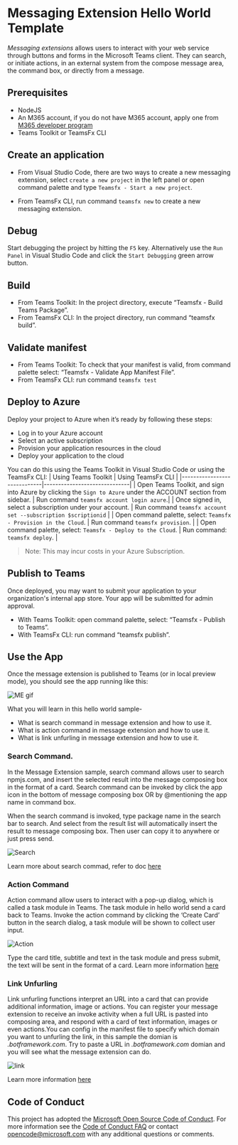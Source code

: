 # Messaging Extension Hello World Template

*Messaging extensions* allows users to interact with your web service through buttons and forms in the Microsoft Teams client. They can search, or initiate actions, in an external system from the compose message area, the command box, or directly from a message. 

## Prerequisites
- NodeJS 
- An M365 account, if you do not have M365 account, apply one from [M365 developer program](https://developer.microsoft.com/en-us/microsoft-365/dev-program)
- Teams Toolkit or TeamsFx CLI 


## Create an application 

- From Visual Studio Code, there are two ways to create a new messaging extension, select `create a new project` in the left panel or open command palette and type `Teamsfx - Start a new project`.

- From TeamsFx CLI, run command `teamsfx new` to create a new messaging extension. 

## Debug
Start debugging the project by hitting the `F5` key. Alternatively use the `Run Panel` in Visual Studio Code and click the `Start Debugging` green arrow button.

## Build
-	From Teams Toolkit: In the project directory, execute “Teamsfx - Build Teams Package”.
-	From TeamsFx CLI: In the project directory, run command “teamsfx build”.

## Validate manifest
-	From Teams Toolkit: To check that your manifest is valid, from command palette select: “Teamsfx - Validate App Manifest File”.
-	From TeamsFx CLI: run command `teamsfx test`

## Deploy to Azure
Deploy your project to Azure when it’s ready by following these steps:
-	Log in to your Azure account
-	Select an active subscription
-	Provision your application resources in the cloud
-	Deploy your application to the cloud

You can do this using the Teams Toolkit in Visual Studio Code or using the TeamsFx CLI:
| Using Teams Toolkit |	Using TeamsFx CLI |
|-----------------------------|------------------------------|
| Open Teams Toolkit, and sign into Azure by clicking the `Sign to Azure` under the ACCOUNT section from sidebar. |	Run command `teamsfx account login azure`.|
| Once signed in, select a subscription under your account. | Run command `teamsfx account set --subscription $scriptionid` | 
| Open command palette, select: `Teamsfx - Provision in the Cloud`. | Run command `teamsfx provision`. | 
| Open command palette, select: `Teamsfx - Deploy to the Cloud`. | Run command: `teamsfx deploy`. |
<br>
> Note: This may incur costs in your Azure Subscription.

## Publish to Teams
Once deployed, you may want to submit your application to your organization's internal app store. Your app will be submitted for admin approval.
-	With Teams Toolkit: open command palette, select: “Teamsfx - Publish to Teams”.
-	With TeamsFx CLI: run command “teamsfx publish”.

## Use the App
Once the message extension is published to Teams (or in local preview mode), you should see the app running like this:

![ME gif](./images/ME.gif)


What you will learn in this hello world sample-
-	What is search command in message extension and how to use it.
-	What is action command in message extension and how to use it.
-	What is link unfurling in message extension and how to use it.
 
 ###	Search Command.
In the Message Extension sample, search command allows user to search npmjs.com, and insert the selected result into the message composing box in the format of a card. Search command can be invoked by click the app icon in the bottom of message composing box OR by @mentioning the app name in command box.

When the search command is invoked, type package name in the search bar to search. And select from the result list will automatically insert the result to message composing box. Then user can copy it to anywhere or just press send. 

![Search](./images/search.png)

Learn more about search commad, refer to doc [here](https://docs.microsoft.com/en-us/microsoftteams/platform/messaging-extensions/how-to/search-commands/define-search-command)


### Action Command

Action command allow users to interact with a pop-up dialog, which is called a task module in Teams. The task module in hello world send a card back to Teams. Invoke the action command by clicking the ‘Create Card’ button in the search dialog, a task module will be shown to collect user input.

![Action](./images/action.png)

Type the card title, subtitle and text in the task module and press submit, the text will be sent in the format of a card. Learn more information [here](https://docs.microsoft.com/en-us/microsoftteams/platform/messaging-extensions/how-to/action-commands/define-action-command)

### Link Unfurling
Link unfurling functions interpret an URL into a card that can provide additional information, image or actions. You can register your message extension to receive an invoke activity when a full URL is pasted into composing area, and respond with a card of text information, images or even actions.You can config in the manifest file to specify which domain you want to unfurling the link, in this sample the domian is *.botframework.com*. Try to paste a URL in *.botframework.com* domian and you will see what the message extension can do.

![link](./images/link.png)

 Learn more information [here](https://docs.microsoft.com/en-us/microsoftteams/platform/messaging-extensions/how-to/link-unfurling?tabs=dotnet)



## Code of Conduct
This project has adopted the [Microsoft Open Source Code of Conduct](https://opensource.microsoft.com/codeofconduct/).
For more information see the [Code of Conduct FAQ](https://opensource.microsoft.com/codeofconduct/faq/) or
contact [opencode@microsoft.com](mailto:opencode@microsoft.com) with any additional questions or comments.


